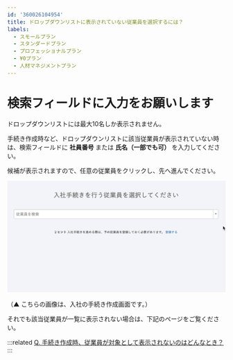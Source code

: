 ```yaml
---
id: '360026104954'
title: ドロップダウンリストに表示されていない従業員を選択するには？
labels:
  - スモールプラン
  - スタンダードプラン
  - プロフェッショナルプラン
  - ¥0プラン
  - 人材マネジメントプラン
---
```

# 検索フィールドに入力をお願いします

ドロップダウンリストには最大10名しか表示されません。

手続き作成時など、ドロップダウンリストに該当従業員が表示されていない時は、検索フィールドに **社員番号** または  **氏名（一部でも可）**  を入力してください。

候補が表示されますので、任意の従業員をクリックし、先へ進んでください。

![7726_01.gif](./7726_01.gif)

（▲ こちらの画像は、入社の手続き作成画面です。）

それでも該当従業員が一覧に表示されない場合は、下記のページをご覧ください。

:::related
[Q. 手続き作成時、従業員が対象として表示されないのはどんなとき？](https://knowledge.smarthr.jp/hc/ja/articles/360026105854)
:::
